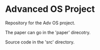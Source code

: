 Advanced OS Project
===================

Repository for the Adv OS project.

The paper can go in the 'paper' direcotry.

Source code in the 'src' directory.
